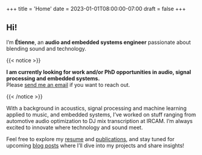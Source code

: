 +++
title = 'Home'
date = 2023-01-01T08:00:00-07:00
draft = false
+++

## Hi!

I’m **Étienne**, an **audio and embedded systems engineer** passionate about blending sound and technology.

{{< notice >}}

**I am currently looking for work and/or PhD opportunities in audio, signal processing and embedded systems.** \
Please [send me an email](mailto:eti.andre@gmail.com) if you want to reach out.

{{< /notice >}}

With a background in acoustics, signal processing and machine learning applied to music, and embedded systems, I’ve worked on stuff ranging from automotive audio optimization to DJ mix transcription at IRCAM. I’m always excited to innovate where technology and sound meet.

Feel free to explore my [resume](/resume) and [publications](/publications), and stay tuned for upcoming [blog posts](/posts) where I’ll dive into my projects and share insights!
